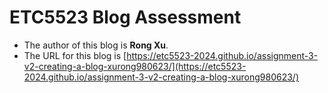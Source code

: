 
# ETC5523 Blog Assessment

* The author of this blog is **Rong Xu**.
* The URL for this blog is [https://etc5523-2024.github.io/assignment-3-v2-creating-a-blog-xurong980623/](https://etc5523-2024.github.io/assignment-3-v2-creating-a-blog-xurong980623/)
